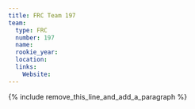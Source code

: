```yaml
---
title: FRC Team 197
team:
  type: FRC
  number: 197
  name:
  rookie_year:
  location:
  links:
    Website:
---
```


{% include remove_this_line_and_add_a_paragraph %}